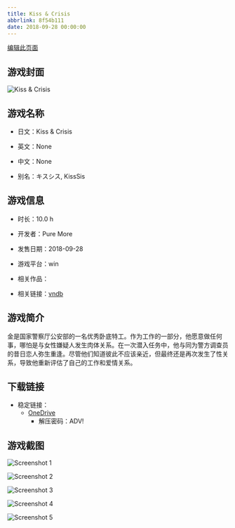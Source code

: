 ```yaml
---
title: Kiss & Crisis
abbrlink: 8f54b111
date: 2018-09-28 00:00:00
---
```

[编辑此页面](https://github.com/ACG-3/ADV3-source/blob/main/source/_posts/games/Kiss%20%26%20Crisis.md)

## 游戏封面

![Kiss & Crisis](https://pan.timero.xyz/d/onedrive/img_lib_001/Kiss%20%26%20Crisis_cover.avif)


## 游戏名称

- 日文：Kiss & Crisis
- 英文：None
- 中文：None

- 别名：キスシス, KissSis


## 游戏信息

- 时长：10.0 h
- 开发者：Pure More
- 发售日期：2018-09-28
- 游戏平台：win
- 相关作品：

- 相关链接：[vndb](https://vndb.org/v23258)


## 游戏简介

金是国家警察厅公安部的一名优秀卧底特工。作为工作的一部分，他愿意做任何事，哪怕是与女性嫌疑人发生肉体关系。在一次潜入任务中，他与同为警方调查员的昔日恋人弥生重逢。尽管他们知道彼此不应该亲近，但最终还是再次发生了性关系，导致他重新评估了自己的工作和爱情关系。




## 下载链接

- 稳定链接：
    - [OneDrive](https://pan.timero.xyz/onedrive/adv_lib_001/Kiss%20%26%20Crisis)
        - 解压密码：ADV!



## 游戏截图


![Screenshot 1](https://pan.timero.xyz/d/onedrive/img_lib_001/Kiss%20%26%20Crisis_Screenshot_1.avif)

![Screenshot 2](https://pan.timero.xyz/d/onedrive/img_lib_001/Kiss%20%26%20Crisis_Screenshot_2.avif)

![Screenshot 3](https://pan.timero.xyz/d/onedrive/img_lib_001/Kiss%20%26%20Crisis_Screenshot_3.avif)

![Screenshot 4](https://pan.timero.xyz/d/onedrive/img_lib_001/Kiss%20%26%20Crisis_Screenshot_4.avif)

![Screenshot 5](https://pan.timero.xyz/d/onedrive/img_lib_001/Kiss%20%26%20Crisis_Screenshot_5.avif)

